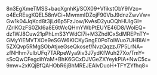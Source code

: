 8n3EgXmeTMSS+baoXgnhKj/SOX09+VfikstObY9lVzo=
o4EcREsgKQEL58nVCi+MwmmIDZojF90VbJ9dnzZwvVw=
Gw1k04JqKcd8t3jLd6p5FzJow/KvAsD2yuOQhHUlgGI=
/ZrIKOzFS0ZkI6a8E6tWcQHmYWbPtEUYE46D8/WolEQ=
dz1WJ8Cuw21pPhLmS3YWdCl7i+M3ZhdlCxSdMREPnTY=
GMyYiEMVTXOe9eSGW6KICKyGngE0PoToIWuo7UHBIAI=
5ZXQvp5RMgSObAtjxeGseQkosef/NvzQqzzJ7P5LrNA=
zfNHhm7uIbUFq7TARpeWya9iv3J7ydKfWuh27Xo/TmY=
sScQwCFegdihYaM+BhK6GCxDJVGeZXYeykPIA+NwC5c=
9mw+2xKQjBfQAHObR6jBhMREJEAIvDuoH+TFYZYfhq8=
